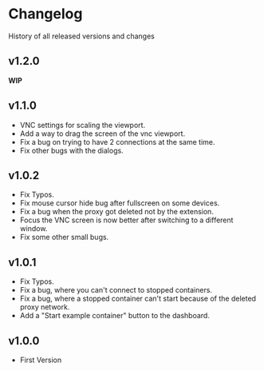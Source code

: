 # Changelog

History of all released versions and changes

## v1.2.0
**WIP**

## v1.1.0
- VNC settings for scaling the viewport.
- Add a way to drag the screen of the vnc viewport.
- Fix a bug on trying to have 2 connections at the same time.
- Fix other bugs with the dialogs.

## v1.0.2
- Fix Typos.
- Fix mouse cursor hide bug after fullscreen on some devices.
- Fix a bug when the proxy got deleted not by the extension.
- Focus the VNC screen is now better after switching to a different window.
- Fix some other small bugs.

## v1.0.1
- Fix Typos.
- Fix a bug, where you can't connect to stopped containers.
- Fix a bug, where a stopped container can't start because of the deleted proxy network.
- Add a "Start example container" button to the dashboard.

## v1.0.0
- First Version
